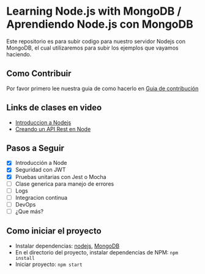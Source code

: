 # Learning Node.js with MongoDB / Aprendiendo Node.js con MongoDB

Este repositorio es para subir codigo para nuestro servidor Nodejs con MongoDB, el cual utilizaremos para subir los ejemplos que vayamos haciendo.

## Como Contribuir

Por favor primero lee nuestra guia de como hacerlo en [Guia de contribución](CONTRIBUTING.md)

## Links de clases en video

- [Introduccion a Nodejs](https://web.microsoftstream.com/video/622c0ad9-2632-4f9d-93cb-134c36a1d3d4)
- [Creando un API Rest en Node](https://web.microsoftstream.com/video/2eaf09d8-a4b9-49b2-82db-b7b763b18785)

## Pasos a Seguir

- [x] Introducción a Node
- [x] Seguridad con JWT
- [x] Pruebas unitarias con Jest o Mocha
- [ ] Clase generica para manejo de errores
- [ ] Logs
- [ ] Integracion continua
- [ ] DevOps
- [ ] ¿Que más?

## Como iniciar el proyecto
- Instalar dependencias: [nodejs](https://nodejs.org/es/), [MongoDB](https://www.mongodb.com/download-center?initial=true#community)
- En el directorio del proyecto, instalar dependencias de NPM: `npm install`
- Iniciar proyecto: `npm start`
